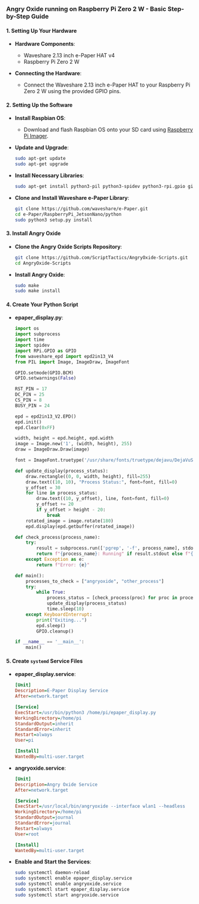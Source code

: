 ### Angry Oxide running on Raspberry Pi Zero 2 W - Basic Step-by-Step Guide

#### 1. Setting Up Your Hardware
- **Hardware Components**:
  - Waveshare 2.13 inch e-Paper HAT v4
  - Raspberry Pi Zero 2 W

- **Connecting the Hardware**:
  - Connect the Waveshare 2.13 inch e-Paper HAT to your Raspberry Pi Zero 2 W using the provided GPIO pins.

#### 2. Setting Up the Software
- **Install Raspbian OS**:
  - Download and flash Raspbian OS onto your SD card using [Raspberry Pi Imager](https://www.raspberrypi.org/software/).

- **Update and Upgrade**:
  ```sh
  sudo apt-get update
  sudo apt-get upgrade
  ```

- **Install Necessary Libraries**:
  ```sh
  sudo apt-get install python3-pil python3-spidev python3-rpi.gpio git
  ```

- **Clone and Install Waveshare e-Paper Library**:
  ```sh
  git clone https://github.com/waveshare/e-Paper.git
  cd e-Paper/RaspberryPi_JetsonNano/python
  sudo python3 setup.py install
  ```

#### 3. Install Angry Oxide
- **Clone the Angry Oxide Scripts Repository**:
  ```sh
  git clone https://github.com/ScriptTactics/AngryOxide-Scripts.git
  cd AngryOxide-Scripts
  ```

- **Install Angry Oxide**:
  ```sh
  sudo make
  sudo make install
  ```

#### 4. Create Your Python Script
- **epaper_display.py**:
  ```python
  import os
  import subprocess
  import time
  import spidev
  import RPi.GPIO as GPIO
  from waveshare_epd import epd2in13_V4
  from PIL import Image, ImageDraw, ImageFont

  GPIO.setmode(GPIO.BCM)
  GPIO.setwarnings(False)

  RST_PIN = 17
  DC_PIN = 25
  CS_PIN = 8
  BUSY_PIN = 24

  epd = epd2in13_V2.EPD()
  epd.init()
  epd.Clear(0xFF)

  width, height = epd.height, epd.width
  image = Image.new('1', (width, height), 255)
  draw = ImageDraw.Draw(image)

  font = ImageFont.truetype('/usr/share/fonts/truetype/dejavu/DejaVuSans-Bold.ttf', 14)

  def update_display(process_status):
      draw.rectangle((0, 0, width, height), fill=255)
      draw.text((10, 10), "Process Status:", font=font, fill=0)
      y_offset = 30
      for line in process_status:
          draw.text((10, y_offset), line, font=font, fill=0)
          y_offset += 20
          if y_offset > height - 20:
              break
      rotated_image = image.rotate(180)
      epd.display(epd.getbuffer(rotated_image))

  def check_process(process_name):
      try:
          result = subprocess.run(['pgrep', '-f', process_name], stdout=subprocess.PIPE, text=True)
          return f"{process_name}: Running" if result.stdout else f"{process_name}: Not Running"
      except Exception as e:
          return f"Error: {e}"

  def main():
      processes_to_check = ["angryoxide", "other_process"]
      try:
          while True:
              process_status = [check_process(proc) for proc in processes_to_check]
              update_display(process_status)
              time.sleep(10)
      except KeyboardInterrupt:
          print("Exiting...")
          epd.sleep()
          GPIO.cleanup()

  if __name__ == '__main__':
      main()
  ```

#### 5. Create `systemd` Service Files
- **epaper_display.service**:
  ```ini
  [Unit]
  Description=E-Paper Display Service
  After=network.target

  [Service]
  ExecStart=/usr/bin/python3 /home/pi/epaper_display.py
  WorkingDirectory=/home/pi
  StandardOutput=inherit
  StandardError=inherit
  Restart=always
  User=pi

  [Install]
  WantedBy=multi-user.target
  ```

- **angryoxide.service**:
  ```ini
  [Unit]
  Description=Angry Oxide Service
  After=network.target

  [Service]
  ExecStart=/usr/local/bin/angryoxide --interface wlan1 --headless
  WorkingDirectory=/home/pi
  StandardOutput=journal
  StandardError=journal
  Restart=always
  User=root

  [Install]
  WantedBy=multi-user.target
  ```

- **Enable and Start the Services**:
  ```sh
  sudo systemctl daemon-reload
  sudo systemctl enable epaper_display.service
  sudo systemctl enable angryoxide.service
  sudo systemctl start epaper_display.service
  sudo systemctl start angryoxide.service
  ```





